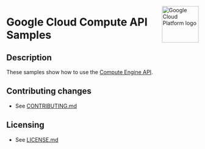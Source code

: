 <img src="https://avatars2.githubusercontent.com/u/2810941?v=3&s=96" alt="Google
Cloud Platform logo" title="Google Cloud Platform" align="right" height="96"
width="96"/>

# Google Cloud Compute API Samples

## Description

These samples show how to use the [Compute Engine API](https://cloud.google.com/compute/docs/reference/rest/v1).

## Contributing changes

* See [CONTRIBUTING.md](../../.github/CONTRIBUTING.md)

## Licensing

* See [LICENSE.md](../LICENSE.md)

